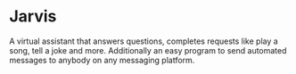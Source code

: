 # Jarvis

A virtual assistant that answers questions, completes requests like play a song, tell a joke and more. Additionally an easy program to send automated messages to anybody on any messaging platform.
